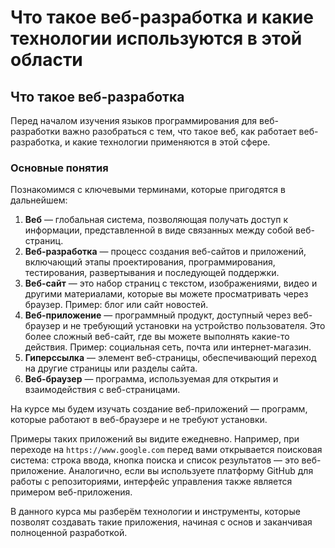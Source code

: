 # Что такое веб-разработка и какие технологии используются в этой области

## Что такое веб-разработка

Перед началом изучения языков программирования для веб-разработки важно разобраться с тем, что такое веб, как работает веб-разработка, и какие технологии применяются в этой сфере.

### Основные понятия

Познакомимся с ключевыми терминами, которые пригодятся в дальнейшем:

1. **Веб** — глобальная система, позволяющая получать доступ к информации, представленной в виде связанных между собой веб-страниц.
2. **Веб-разработка** — процесс создания веб-сайтов и приложений, включающий этапы проектирования, программирования, тестирования, развертывания и последующей поддержки.
3. **Веб-сайт** —  это набор страниц с текстом, изображениями, видео и другими материалами, которые вы можете просматривать через браузер. Пример: блог или сайт новостей.
4. **Веб-приложение** — программный продукт, доступный через веб-браузер и не требующий установки на устройство пользователя. Это более сложный веб-сайт, где вы можете выполнять какие-то действия. Пример: социальная сеть, почта или интернет-магазин.
5. **Гиперссылка** — элемент веб-страницы, обеспечивающий переход на другие страницы или разделы сайта.
6. **Веб-браузер** — программа, используемая для открытия и взаимодействия с веб-страницами.

На курсе мы будем изучать создание веб-приложений — программ, которые работают в веб-браузере и не требуют установки. 

Примеры таких приложений вы видите ежедневно. Например, при переходе на `https://www.google.com` перед вами открывается поисковая система: строка ввода, кнопка поиска и список результатов — это веб-приложение. Аналогично, если вы используете платформу GitHub для работы с репозиториями, интерфейс управления также является примером веб-приложения.

В данного курса мы разберём технологии и инструменты, которые позволят создавать такие приложения, начиная с основ и заканчивая полноценной разработкой.
